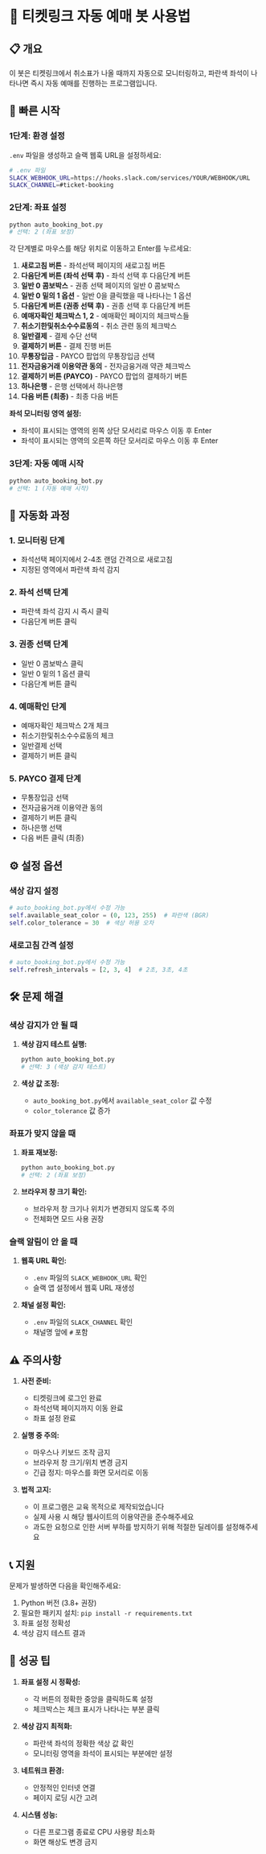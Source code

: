 # 🎫 티켓링크 자동 예매 봇 사용법

## 📋 개요

이 봇은 티켓링크에서 취소표가 나올 때까지 자동으로 모니터링하고, 파란색 좌석이 나타나면 즉시 자동 예매를 진행하는 프로그램입니다.

## 🚀 빠른 시작

### 1단계: 환경 설정

`.env` 파일을 생성하고 슬랙 웹훅 URL을 설정하세요:

```bash
# .env 파일
SLACK_WEBHOOK_URL=https://hooks.slack.com/services/YOUR/WEBHOOK/URL
SLACK_CHANNEL=#ticket-booking
```

### 2단계: 좌표 설정

```bash
python auto_booking_bot.py
# 선택: 2 (좌표 보정)
```

각 단계별로 마우스를 해당 위치로 이동하고 Enter를 누르세요:

1. **새로고침 버튼** - 좌석선택 페이지의 새로고침 버튼
2. **다음단계 버튼 (좌석 선택 후)** - 좌석 선택 후 다음단계 버튼
3. **일반 0 콤보박스** - 권종 선택 페이지의 일반 0 콤보박스
4. **일반 0 밑의 1 옵션** - 일반 0을 클릭했을 때 나타나는 1 옵션
5. **다음단계 버튼 (권종 선택 후)** - 권종 선택 후 다음단계 버튼
6. **예매자확인 체크박스 1, 2** - 예매확인 페이지의 체크박스들
7. **취소기한및취소수수료동의** - 취소 관련 동의 체크박스
8. **일반결제** - 결제 수단 선택
9. **결제하기 버튼** - 결제 진행 버튼
10. **무통장입금** - PAYCO 팝업의 무통장입금 선택
11. **전자금융거래 이용약관 동의** - 전자금융거래 약관 체크박스
12. **결제하기 버튼 (PAYCO)** - PAYCO 팝업의 결제하기 버튼
13. **하나은행** - 은행 선택에서 하나은행
14. **다음 버튼 (최종)** - 최종 다음 버튼

**좌석 모니터링 영역 설정:**
- 좌석이 표시되는 영역의 왼쪽 상단 모서리로 마우스 이동 후 Enter
- 좌석이 표시되는 영역의 오른쪽 하단 모서리로 마우스 이동 후 Enter

### 3단계: 자동 예매 시작

```bash
python auto_booking_bot.py
# 선택: 1 (자동 예매 시작)
```

## 🔧 자동화 과정

### 1. 모니터링 단계
- 좌석선택 페이지에서 2-4초 랜덤 간격으로 새로고침
- 지정된 영역에서 파란색 좌석 감지

### 2. 좌석 선택 단계
- 파란색 좌석 감지 시 즉시 클릭
- 다음단계 버튼 클릭

### 3. 권종 선택 단계
- 일반 0 콤보박스 클릭
- 일반 0 밑의 1 옵션 클릭
- 다음단계 버튼 클릭

### 4. 예매확인 단계
- 예매자확인 체크박스 2개 체크
- 취소기한및취소수수료동의 체크
- 일반결제 선택
- 결제하기 버튼 클릭

### 5. PAYCO 결제 단계
- 무통장입금 선택
- 전자금융거래 이용약관 동의
- 결제하기 버튼 클릭
- 하나은행 선택
- 다음 버튼 클릭 (최종)

## ⚙️ 설정 옵션

### 색상 감지 설정
```python
# auto_booking_bot.py에서 수정 가능
self.available_seat_color = (0, 123, 255)  # 파란색 (BGR)
self.color_tolerance = 30  # 색상 허용 오차
```

### 새로고침 간격 설정
```python
# auto_booking_bot.py에서 수정 가능
self.refresh_intervals = [2, 3, 4]  # 2초, 3초, 4초
```

## 🛠️ 문제 해결

### 색상 감지가 안 될 때
1. **색상 감지 테스트 실행:**
   ```bash
   python auto_booking_bot.py
   # 선택: 3 (색상 감지 테스트)
   ```

2. **색상 값 조정:**
   - `auto_booking_bot.py`에서 `available_seat_color` 값 수정
   - `color_tolerance` 값 증가

### 좌표가 맞지 않을 때
1. **좌표 재보정:**
   ```bash
   python auto_booking_bot.py
   # 선택: 2 (좌표 보정)
   ```

2. **브라우저 창 크기 확인:**
   - 브라우저 창 크기나 위치가 변경되지 않도록 주의
   - 전체화면 모드 사용 권장

### 슬랙 알림이 안 올 때
1. **웹훅 URL 확인:**
   - `.env` 파일의 `SLACK_WEBHOOK_URL` 확인
   - 슬랙 앱 설정에서 웹훅 URL 재생성

2. **채널 설정 확인:**
   - `.env` 파일의 `SLACK_CHANNEL` 확인
   - 채널명 앞에 `#` 포함

## ⚠️ 주의사항

1. **사전 준비:**
   - 티켓링크에 로그인 완료
   - 좌석선택 페이지까지 이동 완료
   - 좌표 설정 완료

2. **실행 중 주의:**
   - 마우스나 키보드 조작 금지
   - 브라우저 창 크기/위치 변경 금지
   - 긴급 정지: 마우스를 화면 모서리로 이동

3. **법적 고지:**
   - 이 프로그램은 교육 목적으로 제작되었습니다
   - 실제 사용 시 해당 웹사이트의 이용약관을 준수해주세요
   - 과도한 요청으로 인한 서버 부하를 방지하기 위해 적절한 딜레이를 설정해주세요

## 📞 지원

문제가 발생하면 다음을 확인해주세요:
1. Python 버전 (3.8+ 권장)
2. 필요한 패키지 설치: `pip install -r requirements.txt`
3. 좌표 설정 정확성
4. 색상 감지 테스트 결과

## 🎯 성공 팁

1. **좌표 설정 시 정확성:**
   - 각 버튼의 정확한 중앙을 클릭하도록 설정
   - 체크박스는 체크 표시가 나타나는 부분 클릭

2. **색상 감지 최적화:**
   - 파란색 좌석의 정확한 색상 값 확인
   - 모니터링 영역을 좌석이 표시되는 부분에만 설정

3. **네트워크 환경:**
   - 안정적인 인터넷 연결
   - 페이지 로딩 시간 고려

4. **시스템 성능:**
   - 다른 프로그램 종료로 CPU 사용량 최소화
   - 화면 해상도 변경 금지 